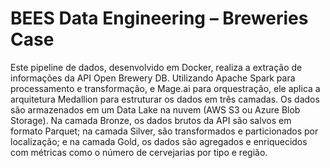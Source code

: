 # BEES Data Engineering – Breweries Case
 Este pipeline de dados, desenvolvido em Docker, realiza a extração de informações da API Open Brewery DB. Utilizando Apache Spark para processamento e transformação, e Mage.ai para orquestração, ele aplica a arquitetura Medallion para estruturar os dados em três camadas. Os dados são armazenados em um Data Lake na nuvem (AWS S3 ou Azure Blob Storage). Na camada Bronze, os dados brutos da API são salvos em formato Parquet; na camada Silver, são transformados e particionados por localização; e na camada Gold, os dados são agregados e enriquecidos com métricas como o número de cervejarias por tipo e região.
